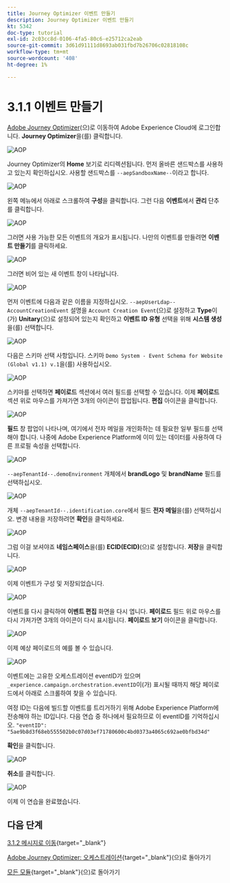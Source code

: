 ```yaml
---
title: Journey Optimizer 이벤트 만들기
description: Journey Optimizer 이벤트 만들기
kt: 5342
doc-type: tutorial
exl-id: 2c03cc8d-0106-4fa5-80c6-e25712ca2eab
source-git-commit: 3d61d91111d8693ab031fbd7b26706c02818108c
workflow-type: tm+mt
source-wordcount: '408'
ht-degree: 1%

---
```


# 3.1.1 이벤트 만들기

[Adobe Journey Optimizer](https://experience.adobe.com)(으)로 이동하여 Adobe Experience Cloud에 로그인합니다. **Journey Optimizer**&#x200B;을(를) 클릭합니다.

![AOP](./images/acophome.png)

Journey Optimizer의 **Home** 보기로 리디렉션됩니다. 먼저 올바른 샌드박스를 사용하고 있는지 확인하십시오. 사용할 샌드박스를 `--aepSandboxName--`이라고 합니다.

![AOP](./images/acoptriglp.png)

왼쪽 메뉴에서 아래로 스크롤하여 **구성**&#x200B;을 클릭합니다. 그런 다음 **이벤트**&#x200B;에서 **관리** 단추를 클릭합니다.

![AOP](./images/acopmenu.png)

그러면 사용 가능한 모든 이벤트의 개요가 표시됩니다. 나만의 이벤트를 만들려면 **이벤트 만들기**&#x200B;를 클릭하세요.

![AOP](./images/emptyevent.png)

그러면 비어 있는 새 이벤트 창이 나타납니다.

![AOP](./images/emptyevent1.png)

먼저 이벤트에 다음과 같은 이름을 지정하십시오. `--aepUserLdap--AccountCreationEvent`
설명을 `Account Creation Event`(으)로 설정하고 **Type**&#x200B;이(가) **Unitary**(으)로 설정되어 있는지 확인하고 **이벤트 ID 유형** 선택을 위해 **시스템 생성**&#x200B;을(를) 선택합니다.

![AOP](./images/eventdescription.png)

다음은 스키마 선택 사항입니다. 스키마 `Demo System - Event Schema for Website (Global v1.1) v.1`을(를) 사용하십시오.

![AOP](./images/eventschema.png)

스키마를 선택하면 **페이로드** 섹션에서 여러 필드를 선택할 수 있습니다. 이제 **페이로드** 섹션 위로 마우스를 가져가면 3개의 아이콘이 팝업됩니다. **편집** 아이콘을 클릭합니다.

![AOP](./images/eventpayload.png)

**필드** 창 팝업이 나타나며, 여기에서 전자 메일을 개인화하는 데 필요한 일부 필드를 선택해야 합니다.  나중에 Adobe Experience Platform에 이미 있는 데이터를 사용하여 다른 프로필 속성을 선택합니다.

![AOP](./images/eventfields.png)

`--aepTenantId--.demoEnvironment` 개체에서 **brandLogo** 및 **brandName** 필드를 선택하십시오.

![AOP](./images/eventpayloadbr.png)

개체 `--aepTenantId--.identification.core`에서 필드 **전자 메일**&#x200B;을(를) 선택하십시오. 변경 내용을 저장하려면 **확인**&#x200B;을 클릭하세요.

![AOP](./images/eventpayloadbrid.png)

그럼 이걸 보셔야죠 **네임스페이스**&#x200B;을(를) **ECID(ECID)**(으)로 설정합니다. **저장**&#x200B;을 클릭합니다.

![AOP](./images/eventsave.png)

이제 이벤트가 구성 및 저장되었습니다.

![AOP](./images/eventdone.png)

이벤트를 다시 클릭하여 **이벤트 편집** 화면을 다시 엽니다. **페이로드** 필드 위로 마우스를 다시 가져가면 3개의 아이콘이 다시 표시됩니다. **페이로드 보기** 아이콘을 클릭합니다.

![AOP](./images/viewevent.png)

이제 예상 페이로드의 예를 볼 수 있습니다.

![AOP](./images/fullpayload.png)

이벤트에는 고유한 오케스트레이션 eventID가 있으며 `_experience.campaign.orchestration.eventID`이(가) 표시될 때까지 해당 페이로드에서 아래로 스크롤하여 찾을 수 있습니다.

여정 ID는 다음에 빌드할 이벤트를 트리거하기 위해 Adobe Experience Platform에 전송해야 하는 ID입니다. 다음 연습 중 하나에서 필요하므로 이 eventID를 기억하십시오.
`"eventID": "5ae9b8d3f68eb555502b0c07d03ef71780600c4bd0373a4065c692ae0bfbd34d"`

**확인**&#x200B;을 클릭합니다.

![AOP](./images/payloadeventID.png)

**취소**&#x200B;를 클릭합니다.

![AOP](./images/payloadeventID1.png)

이제 이 연습을 완료했습니다.

## 다음 단계

[3.1.2 메시지로 이동](./ex2.md){target="_blank"}

[Adobe Journey Optimizer: 오케스트레이션](./journey-orchestration-create-account.md){target="_blank"}(으)로 돌아가기

[모든 모듈](./../../../../overview.md){target="_blank"}(으)로 돌아가기
